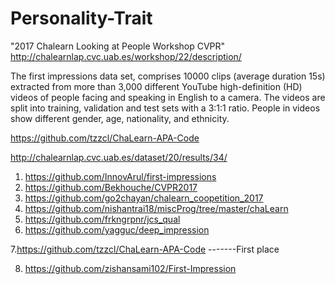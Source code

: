 # Personality-Trait

"2017 Chalearn Looking at People Workshop CVPR" 
http://chalearnlap.cvc.uab.es/workshop/22/description/

The first impressions data set, comprises 10000 clips (average duration 15s) extracted from more than 3,000 different YouTube high-definition (HD) videos of people facing and speaking in English to a camera. The videos are split into training, validation and test sets with a 3:1:1 ratio. People in videos show different gender, age, nationality, and ethnicity.

https://github.com/tzzcl/ChaLearn-APA-Code

http://chalearnlap.cvc.uab.es/dataset/20/results/34/


1. https://github.com/InnovArul/first-impressions
2. https://github.com/Bekhouche/CVPR2017
3. https://github.com/go2chayan/chalearn_coopetition_2017
4. https://github.com/nishantrai18/miscProg/tree/master/chaLearn
5. https://github.com/frkngrpnr/jcs_qual
6. https://github.com/yagguc/deep_impression

7.https://github.com/tzzcl/ChaLearn-APA-Code   -------First place

8. https://github.com/zishansami102/First-Impression
